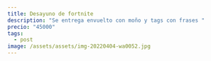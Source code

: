 ```yaml
---
title: Desayuno de fortnite
description: "Se entrega envuelto con moño y tags con frases "
precio: "45000"
tags:
  - post
image: /assets/assets/img-20220404-wa0052.jpg
---
```

